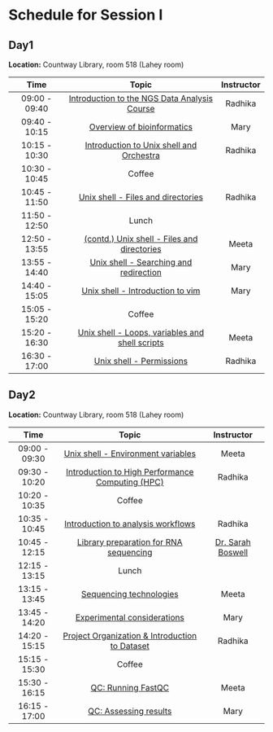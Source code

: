 # Schedule for Session I


## Day1 

**Location:** Countway Library, room 518 (Lahey room)

| Time |  Topic  | Instructor |
|:-------------:|:----------:|:--------:|
| 09:00 - 09:40 | [Introduction to the NGS Data Analysis Course]() | Radhika |
| 09:40 - 10:15 | [Overview of bioinformatics]() | Mary |
| 10:15 - 10:30 | [Introduction to Unix shell and Orchestra]() | Radhika |
| 10:30 - 10:45 | Coffee | |
| 10:45 - 11:50 | [Unix shell - Files and directories]() | Radhika |
| 11:50 - 12:50 | Lunch | |
| 12:50 - 13:55 | [(contd.) Unix shell - Files and directories]() | Meeta |
| 13:55 - 14:40 | [Unix shell - Searching and redirection]() | Mary |
| 14:40 - 15:05 | [Unix shell - Introduction to vim]() | Mary |
| 15:05 - 15:20 | Coffee | |
| 15:20 - 16:30 | [Unix shell - Loops, variables and shell scripts]() | Meeta |
| 16:30 - 17:00 | [Unix shell - Permissions]() | Radhika |


## Day2

**Location:** Countway Library, room 518 (Lahey room)

| Time |  Topic  | Instructor |
|:-------------:|:----------:|:--------:|
| 09:00 - 09:30 | [Unix shell - Environment variables]() | Meeta |
| 09:30 - 10:20 | [Introduction to High Performance Computing (HPC)]() | Radhika |
| 10:20 - 10:35 | Coffee | |
| 10:35 - 10:45 | [Introduction to analysis workflows]() | Radhika |
| 10:45 - 12:15 | [Library preparation for RNA sequencing]() | [Dr. Sarah Boswell](https://scholar.harvard.edu/saboswell) |
| 12:15 - 13:15 | Lunch | |
| 13:15 - 13:45 | [Sequencing technologies]() | Meeta |
| 13:45 - 14:20 | [Experimental considerations]() | Mary |
| 14:20 - 15:15 | [Project Organization & Introduction to Dataset]() | Radhika |
| 15:15 - 15:30 | Coffee | |
| 15:30 - 16:15 | [QC: Running FastQC]() | Meeta |
| 16:15 - 17:00 | [QC: Assessing results]() | Mary |
